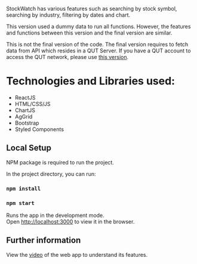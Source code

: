 StockWatch has various features such as searching by stock symbol, searching by industry, filtering by dates and chart. 

This version used a dummy data to run all functions. However, the features and functions between this version and the final version are similar.

This is not the final version of the code. The final version requires to fetch data from API which resides in a QUT Server. If you have a QUT account to access the QUT network, please use [this version](https://github.com/ivypratiwi/stockwatch).


# Technologies and Libraries used:
   - ReactJS
   - HTML/CSS/JS
   - ChartJS
   - AgGrid
   - Bootstrap 
   - Styled Components

## Local Setup
NPM package is required to run the project.

In the project directory, you can run:

### `npm install`
### `npm start`

Runs the app in the development mode.<br />
Open [http://localhost:3000](http://localhost:3000) to view it in the browser.

## Further information

View the [video](https://www.youtube.com/embed/IrcSpgElY04) of the web app to understand its features.

